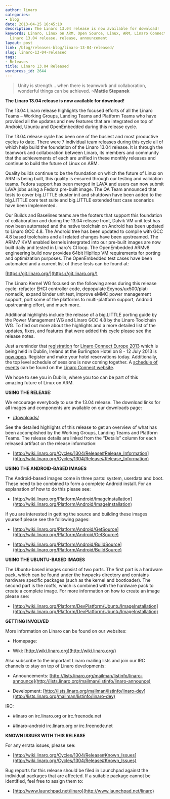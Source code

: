 ```yaml
---
author: linaro
categories:
- blog
date: 2013-04-25 16:45:10
description: The Linaro 13.04 release is now available for download!
keywords: Linaro, Linux on ARM, Open Source, Linux, ARM, Linaro Connect, LCE-Dublin,
  Linaro 13.04 release. release, announcement
layout: post
link: /blog/releases-blog/linaro-13-04-released/
slug: linaro-13-04-released
tags:
- Releases
title: Linaro 13.04 Released
wordpress_id: 2644
---
```


>
> Unity is strength... when there is teamwork and collaboration, wonderful things can be achieved. **~Mattie Stepanek**
>
>


**The Linaro 13.04 release is now available for download!**

The 13.04 Linaro release highlights the focused efforts of all the Linaro Teams – Working Groups, Landing Teams and Platform Teams who have provided all the updates and new features that are integrated on top of Android, Ubuntu and OpenEmbedded during this release cycle.

The 13.04 release cycle has been one of the busiest and most productive cycles to date. There were 7 individual team releases during this cycle all of which help build the foundation of the Linaro 13.04 release. It is through the teamwork and collaboration between Linaro, its members and community that the achievements of each are unified in these monthly releases and continue to build the future of Linux on ARM.

Quality builds continue to be the foundation on which the future of Linux on ARM is being built, this quality is ensured through our testing and validation teams. Fedora support has been merged in LAVA and users can now submit LAVA jobs using a Fedora pre-built image. The QA Team announced that tests to cover big.LITTLE cluster init and shutdown have been added to the big.LITTLE core test suite and big.LITTLE extended test case scenarios have been implemented.

Our Builds and Baselines teams are the footers that support this foundation of collaboration and during the 13.04 release front, Dalvik VM unit test has now been automated and the native toolchain on Android has been updated to Linaro GCC 4.8. The Android tree has been updated to compile with GCC 4.8 based toolchains and all related changes have been upstreamed. The ARMv7 KVM enabled kernels intergrated into our pre-built images are now built daily and tested in Linaro's CI loop. The OpenEmbedded ARMv8 engineering build now provides 64bit HipHop VM requirements for porting and optimization purposes. The OpenEmbedded test cases have been automated and a current list of these tests can be found at:

[https://git.linaro.org/](https://git.linaro.org/)

The Linaro Kernel WG focused on the following areas during this release cycle: refactor EHCI controller code, depopulate Exynos/ux500/plat-nomadik, expand binder unit test, improve eMMC power management support, port some of the platforms to multi-platform support, Android upstreaming effort, and much more.

Additional highlights include the release of a big.LITTLE porting guide by the Power Management WG and Linaro GCC 4.8 by the Linaro Toolchain WG. To find out more about the highlights and a more detailed list of the updates, fixes, and features that were added this cycle please see the release notes.

Just a reminder that [registration](http://linaroconnect-lce13-eorg.eventbrite.com/) for [Linaro Connect Europe 2013](http://connect.linaro.org) which is being held in Dublin, Ireland at the Burlington Hotel on 8 - 12 July 2013 is [now open](http://linaroconnect-lce13-eorg.eventbrite.com/). Register and make your hotel reservations today. Additionally, the top level schedule of sessions is now coming together. A [schedule of events](http://lce-13.zerista.com/event?event_order=start&event_page=1&owner=other&owner_id=453800) can be found on the [Linaro Connect website](/initiatives/connect/).

We hope to see you in Dublin, where you too can be part of this amazing future of Linux on ARM.

**USING THE RELEASE:**

We encourage everybody to use the 13.04 release. The download links for all images and components are available on our downloads page:

  * [/downloads/](/downloads/)


See the detailed highlights of this release to get an overview of what has been accomplished by the Working Groups, Landing Teams and Platform Teams. The release details are linked from the “Details” column for each released artifact on the release information:



  * [http://wiki.linaro.org/Cycles/1304/Release#Release_Information](http://wiki.linaro.org/Cycles/1304/Release#Release_Information)

**USING THE ANDROID-BASED IMAGES**




The Android-based images come in three parts: system, userdata and boot. These need to be combined to form a complete Android install. For an explanation of how to do this please see:


  * [http://wiki.linaro.org/Platform/Android/ImageInstallation](http://wiki.linaro.org/Platform/Android/ImageInstallation)



If you are interested in getting the source and building these images yourself please see the following pages:

  * [http://wiki.linaro.org/Platform/Android/GetSource](http://wiki.linaro.org/Platform/Android/GetSource) 

  * [http://wiki.linaro.org/Platform/Android/BuildSource](http://wiki.linaro.org/Platform/Android/BuildSource)


**USING THE UBUNTU-BASED IMAGES**


The Ubuntu-based images consist of two parts. The first part is a hardware pack, which can be found under the hwpacks directory and contains hardware specific packages (such as the kernel and bootloader). The second part is the rootfs, which is combined with the hardware pack to create a complete image. For more information on how to create an image please see:

  * [http://wiki.linaro.org/Platform/DevPlatform/Ubuntu/ImageInstallation](http://wiki.linaro.org/Platform/DevPlatform/Ubuntu/ImageInstallation)

**GETTING INVOLVED**


More information on Linaro can be found on our websites:

  * Homepage: [](/)

  * Wiki: [http://wiki.linaro.org](http://wiki.linaro.org/)

Also subscribe to the important Linaro mailing lists and join our IRC channels to stay on top of Linaro developments:

  * Announcements: [http://lists.linaro.org/mailman/listinfo/linaro-announce](http://lists.linaro.org/mailman/listinfo/linaro-announce)

  * Development: [http://lists.linaro.org/mailman/listinfo/linaro-dev](http://lists.linaro.org/mailman/listinfo/linaro-dev)
  
IRC:

  * #linaro on irc.linaro.org or irc.freenode.net
  
  * #linaro-android irc.linaro.org or irc.freenode.net


**KNOWN ISSUES WITH THIS RELEASE**


For any errata issues, please see:

  * [http://wiki.linaro.org/Cycles/1304/Release#Known_Issues](http://wiki.linaro.org/Cycles/1304/Release#Known_Issues)

Bug reports for this release should be filed in Launchpad against the individual packages that are affected. If a suitable package cannot be identified, feel free to assign them to:

  * [http://www.launchpad.net/linaro](http://www.launchpad.net/linaro)